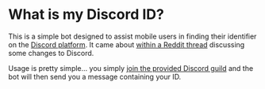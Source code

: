 # What is my Discord ID?

This is a simple bot designed to assist mobile users in finding their identifier on the [Discord platform](https://discordapp.com). It came about [within a Reddit thread](https://www.reddit.com/r/privacy/comments/9phixm/discord_wants_to_sell_your_data_and_if_that_data/e82rk8d/) discussing some changes to Discord.  

Usage is pretty simple... you simply [join the provided Discord guild](https://discord.gg/Nu22sgN) and the bot will then send you a message containing your ID.